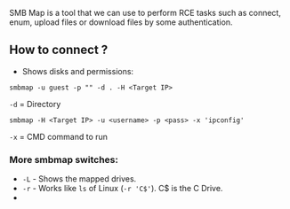 SMB Map is a tool that we can use to perform RCE tasks such as connect, enum, upload files or download files by some authentication. 

## How to connect ?

- Shows disks and permissions:
```
smbmap -u guest -p "" -d . -H <Target IP>
```
`-d` = Directory 

```
smbmap -H <Target IP> -u <username> -p <pass> -x 'ipconfig'
```
`-x` = CMD command to run

### More smbmap switches:

- `-L` - Shows the mapped drives.
- `-r` - Works like `ls` of Linux (`-r 'C$'`). C$ is the C Drive.
- 